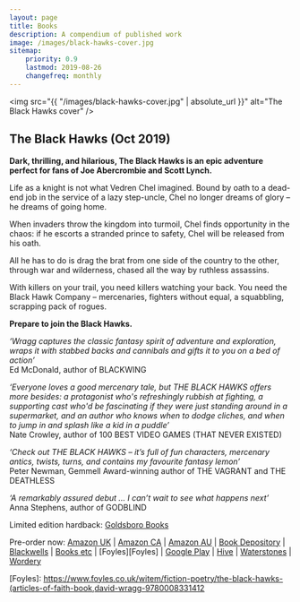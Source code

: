 ```yaml
---
layout: page
title: Books
description: A compendium of published work
image: /images/black-hawks-cover.jpg
sitemap:
    priority: 0.9
    lastmod: 2019-08-26
    changefreq: monthly
---
```

<span class="image left book"><img src="{{ "/images/black-hawks-cover.jpg" | absolute_url }}" alt="The Black Hawks cover" /></span>

## The Black Hawks (Oct 2019)

__Dark, thrilling, and hilarious, The Black Hawks is an epic adventure perfect for fans of Joe Abercrombie and Scott Lynch.__

Life as a knight is not what Vedren Chel imagined. Bound by oath to a dead-end job in the service of a lazy step-uncle, Chel no longer dreams of glory – he dreams of going home.

When invaders throw the kingdom into turmoil, Chel finds opportunity in the chaos: if he escorts a stranded prince to safety, Chel will be released from his oath.

All he has to do is drag the brat from one side of the country to the other, through war and wilderness, chased all the way by ruthless assassins.

With killers on your trail, you need killers watching your back. You need the Black Hawk Company – mercenaries, fighters without equal, a squabbling, scrapping pack of rogues.

__Prepare to join the Black Hawks.__

_‘Wragg captures the classic fantasy spirit of adventure and exploration, wraps it with stabbed backs and cannibals and gifts it to you on a bed of action’_  
Ed McDonald, author of BLACKWING

_‘Everyone loves a good mercenary tale, but THE BLACK HAWKS offers more besides: a protagonist who's refreshingly rubbish at fighting, a supporting cast who'd be fascinating if they were just standing around in a supermarket, and an author who knows when to dodge cliches, and when to jump in and splash like a kid in a puddle’_  
Nate Crowley, author of 100 BEST VIDEO GAMES (THAT NEVER EXISTED)

_‘Check out THE BLACK HAWKS – it’s full of fun characters, mercenary antics, twists, turns, and contains my favourite fantasy lemon’_  
Peter Newman, Gemmell Award-winning author of THE VAGRANT and THE DEATHLESS

_‘A remarkably assured debut … I can’t wait to see what happens next’_  
Anna Stephens, author of GODBLIND

Limited edition hardback: [Goldsboro Books](https://www.goldsborobooks.com/product/the-black-hawks-exclusive-hardback-edition)

Pre-order now: [Amazon UK](https://www.amazon.co.uk/gp/product/0008331413?pf_rd_p=71cb17e9-f468-4d3f-94d5-a0de44c50a7e&pf_rd_r=G4E8JDFSJVKSPDD2D52W) 
\| [Amazon CA](https://www.amazon.ca/exec/obidos/ASIN/0008331413/)
\| [Amazon AU](https://www.amazon.com.au/exec/obidos/ASIN/0008331413/)
\| [Book Depository](https://www.bookdepository.com/Black-Hawks-David-Wragg/9780008331412)
\| [Blackwells](https://blackwells.co.uk/bookshop/product/The-Black-Hawks-by-David-Wragg-author/9780008331412)
\| [Books etc](http://www.booksetc.co.uk/books/view/-9780008331412)
\| [Foyles][Foyles]
\| [Google Play](https://play.google.com/store/books/details/David_Wragg_The_Black_Hawks_Articles_of_Faith_Book?id=0kiDDwAAQBAJ)
\| [Hive](https://www.hive.co.uk/Product/David-Wragg/The-Black-Hawks/23023166)
\| [Waterstones](https://www.waterstones.com/book/the-black-hawks/david-wragg/9780008331412)
\| [Wordery](https://wordery.com/the-black-hawks-david-wragg-9780008331412)

[Foyles]: https://www.foyles.co.uk/witem/fiction-poetry/the-black-hawks-(articles-of-faith-book,david-wragg-9780008331412
